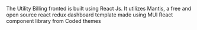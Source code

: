The Utility Billing fronted is built using React Js. 
It utilizes Mantis, a free and open source react redux dashboard template made using MUI React component library from Coded themes